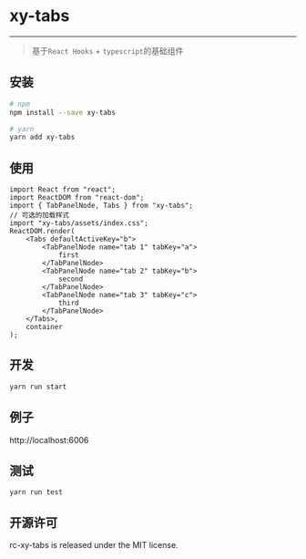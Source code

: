 # xy-tabs

---

> 基于`React Hooks` + `typescript`的基础组件

## 安装

```sh
# npm
npm install --save xy-tabs

# yarn
yarn add xy-tabs
```

## 使用

```tsx
import React from "react";
import ReactDOM from "react-dom";
import { TabPanelNode, Tabs } from "xy-tabs";
// 可选的加载样式
import "xy-tabs/assets/index.css";
ReactDOM.render(
    <Tabs defaultActiveKey="b">
        <TabPanelNode name="tab 1" tabKey="a">
            first
        </TabPanelNode>
        <TabPanelNode name="tab 2" tabKey="b">
            second
        </TabPanelNode>
        <TabPanelNode name="tab 3" tabKey="c">
            third
        </TabPanelNode>
    </Tabs>,
    container
);
```

## 开发

```sh
yarn run start
```

## 例子

http://localhost:6006

## 测试

```
yarn run test
```

## 开源许可

rc-xy-tabs is released under the MIT license.
